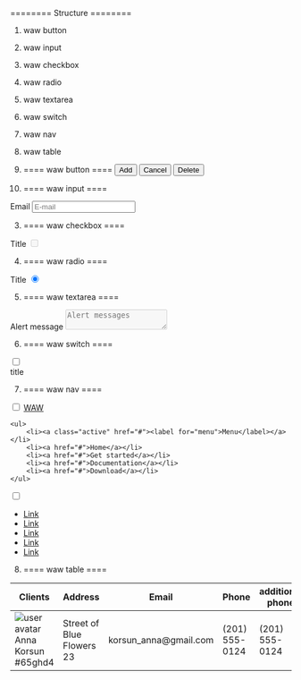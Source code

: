 ======== Structure  ========
1. waw button 
2. waw input 
3. waw checkbox
4. waw radio
5. waw textarea
6. waw switch 
7. waw nav 
8. waw table 


1. ==== waw button ====
<button class="waw-btn _primary _primary--mob">Add</button>
<button class="waw-btn _second _second--mob">Cancel</button>
<button class="waw-btn _danger _danger--mob">Delete</button>

2. ==== waw input ====
<label class="waw-input">
	<span class="waw-input__title">Email</span>
	<input (keydown.enter)="true" type="email" placeholder="E-mail" name="email">
</label>

3. ====  waw checkbox ====
<label class="waw-checkbox">
	<span class="waw-checkbox___title">Title</span>
	<input name="Name" type="checkbox" disabled>
	<span class="checkmark"></span>
</label>

4. ==== waw radio ====
<label for="name1" class="waw-radio">
	<span class="waw-radio__title">Title</span>
	<input id="name1" name="radio" type="radio" checked="checked">
	<span class="checkmark"></span>
</label>

5. ==== waw textarea ====
<label class="waw-textarea">
	<span class="waw-textarea__title">Alert message</span>
	<textarea placeholder="Alert messages" name="Alert message" disabled></textarea>
</label>

6. ==== waw switch ====
<div class="waw-switch">
	<label class="waw-switch__toggle">
		<input type="checkbox" name="notifications">
		<span class="waw-switch__slider _round"></span>
	</label>
	<div class="waw-switch__text">title</div>
</div>


7. ==== waw nav ====
<nav class="waw-nav">
	<input type="checkbox" id="check">
	<label class="waw-nav__logo"><a href="#">WAW</a></label>
	<label for="check" class="waw-nav__checkbtn">
		<i class="fas fa-bars"></i>
	</label>

	<ul>
		<li><a class="active" href="#"><label for="menu">Menu</label></a></li>
		<li><a href="#">Home</a></li>
		<li><a href="#">Get started</a></li>
		<li><a href="#">Documentation</a></li>
		<li><a href="#">Download</a></li>
	</ul>
</nav>

<input class="leftMenu__input" type="checkbox" id="menu">
<div class="leftMenu leftMenu__active">
	<ul>
		<li><a href="#">Link</a></li>
		<li><a href="#">Link</a></li>
		<li><a href="#">Link</a></li>
		<li><a href="#">Link</a></li>
		<li><a href="#">Link</a></li>
	</ul>
</div>

8. ==== waw table ====
<div class="table-wrapp">
	<table class="table" cellpadding="0" cellspacing="0">
		<thead>
			<tr>
				<th scope="col">Clients</th>
				<th scope="col">Address</th>
				<th scope="col">Email</th>
				<th scope="col">Phone</th>
				<th scope="col">additional phone</th>
				<th scope="col">Gender</th>
				<th scope="col">Date of birth</th>
			</tr>
		</thead>
		<tbody>
			<tr *ngFor="let item of [{},{},{},{},{},{},{},{},{},{},{}]">
				<td data-label="Clients">
					<div class="cl-table-clients">
						<div class="cl-table-clients__img"><img src="assets/img/user.jpg" alt="user avatar" /></div>
						<div class="cl-table-clients__info">
							<div class="cl-table-clients__name">Anna Korsun</div>
							<div class="cl-table-clients__desc">#65ghd4</div>
						</div>
					</div>
				</td>
				<td data-label="Address">Street of Blue Flowers 23</td>
				<td data-label="Email">korsun_anna@gmail.com</td>
				<td data-label="Phone">(201) 555-0124</td>
				<td data-label="phone 2">(201) 555-0124</td>
				<td data-label="Gender">Woman</td>
				<td data-label="birth">2.05.1978</td>
			</tr>
		</tbody>
	</table>
</div>
